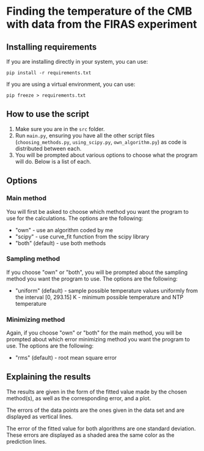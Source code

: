 # Finding the temperature of the CMB with data from the FIRAS experiment

## Installing requirements

If you are installing directly in your system, you can use:
```
pip install -r requirements.txt
```

If you are using a virtual environment, you can use:
```
pip freeze > requirements.txt
```

## How to use the script

1. Make sure you are in the `src` folder.
2. Run `main.py`, ensuring you have all the other script files (`choosing_methods.py`, `using_scipy.py`, `own_algorithm.py`) as code is distributed between each.
3. You will be prompted about various options to choose what the program will do. Below is a list of each.

## Options

### Main method
You will first be asked to choose which method you want the program to use for the calculations. The options are the following:
- "own" - use an algorithm coded by me
- "scipy" - use curve_fit function from the scipy library
- "both" (default) - use both methods

### Sampling method
If you choose "own" or "both", you will be prompted about the sampling method you want the program to use. The options are the following:
- "uniform" (default) - sample possible temperature values uniformly from the interval [0, 293.15] K - minimum possible temperature and NTP temperature

### Minimizing method
Again, if you choose "own" or "both" for the main method, you will be prompted about which error minimizing method you want the program to use. The options are the following:
- "rms" (default) - root mean square error

## Explaining the results

The results are given in the form of the fitted value made by the chosen method(s), as well as the corresponding error, and a plot.

The errors of the data points are the ones given in the data set and are displayed as vertical lines.

The error of the fitted value for both algorithms are one standard deviation. These errors are displayed as a shaded area the same color as the prediction lines.
